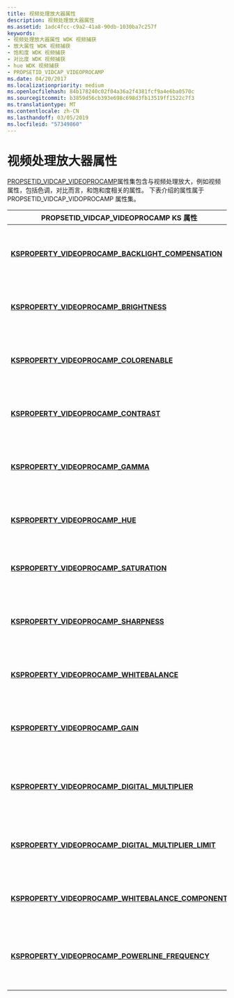 ```yaml
---
title: 视频处理放大器属性
description: 视频处理放大器属性
ms.assetid: 1adc4fcc-c9a2-41a8-90db-1030ba7c257f
keywords:
- 视频处理放大器属性 WDK 视频捕获
- 放大属性 WDK 视频捕获
- 饱和度 WDK 视频捕获
- 对比度 WDK 视频捕获
- hue WDK 视频捕获
- PROPSETID_VIDCAP_VIDEOPROCAMP
ms.date: 04/20/2017
ms.localizationpriority: medium
ms.openlocfilehash: 84b178240c02f04a36a2f4381fcf9a4e6ba0570c
ms.sourcegitcommit: b3859d56cb393e698c698d3fb13519ff1522c7f3
ms.translationtype: MT
ms.contentlocale: zh-CN
ms.lasthandoff: 03/05/2019
ms.locfileid: "57349860"
---
```

# <a name="video-processing-amplifier-properties"></a>视频处理放大器属性


[PROPSETID\_VIDCAP\_VIDEOPROCAMP](https://msdn.microsoft.com/library/windows/hardware/ff568122)属性集包含与视频处理放大，例如视频属性，包括色调，对比而言，和饱和度相关的属性。 下表介绍的属性属于 PROPSETID\_VIDCAP\_VIDOPROCAMP 属性集。

<table>
<colgroup>
<col width="50%" />
<col width="50%" />
</colgroup>
<thead>
<tr class="header">
<th>PROPSETID_VIDCAP_VIDEOPROCAMP KS 属性</th>
<th>属性说明</th>
</tr>
</thead>
<tbody>
<tr class="odd">
<td><p><a href="https://msdn.microsoft.com/library/windows/hardware/ff566063" data-raw-source="[&lt;strong&gt;KSPROPERTY_VIDEOPROCAMP_BACKLIGHT_COMPENSATION&lt;/strong&gt;](https://msdn.microsoft.com/library/windows/hardware/ff566063)"><strong>KSPROPERTY_VIDEOPROCAMP_BACKLIGHT_COMPENSATION</strong></a></p></td>
<td><p>控制设置的照相机的背景光补偿。</p></td>
</tr>
<tr class="even">
<td><p><a href="https://msdn.microsoft.com/library/windows/hardware/ff566065" data-raw-source="[&lt;strong&gt;KSPROPERTY_VIDEOPROCAMP_BRIGHTNESS&lt;/strong&gt;](https://msdn.microsoft.com/library/windows/hardware/ff566065)"><strong>KSPROPERTY_VIDEOPROCAMP_BRIGHTNESS</strong></a></p></td>
<td><p>控制照相机的亮度。</p></td>
</tr>
<tr class="odd">
<td><p><a href="https://msdn.microsoft.com/library/windows/hardware/ff566066" data-raw-source="[&lt;strong&gt;KSPROPERTY_VIDEOPROCAMP_COLORENABLE&lt;/strong&gt;](https://msdn.microsoft.com/library/windows/hardware/ff566066)"><strong>KSPROPERTY_VIDEOPROCAMP_COLORENABLE</strong></a></p></td>
<td><p>控制启用照相机的颜色设置。</p></td>
</tr>
<tr class="even">
<td><p><a href="https://msdn.microsoft.com/library/windows/hardware/ff566070" data-raw-source="[&lt;strong&gt;KSPROPERTY_VIDEOPROCAMP_CONTRAST&lt;/strong&gt;](https://msdn.microsoft.com/library/windows/hardware/ff566070)"><strong>KSPROPERTY_VIDEOPROCAMP_CONTRAST</strong></a></p></td>
<td><p>控制设置的照相机的亮度。</p></td>
</tr>
<tr class="odd">
<td><p><a href="https://msdn.microsoft.com/library/windows/hardware/ff566076" data-raw-source="[&lt;strong&gt;KSPROPERTY_VIDEOPROCAMP_GAMMA&lt;/strong&gt;](https://msdn.microsoft.com/library/windows/hardware/ff566076)"><strong>KSPROPERTY_VIDEOPROCAMP_GAMMA</strong></a></p></td>
<td><p>控制设置的照相机的整个范围。</p></td>
</tr>
<tr class="even">
<td><p><a href="https://msdn.microsoft.com/library/windows/hardware/ff566078" data-raw-source="[&lt;strong&gt;KSPROPERTY_VIDEOPROCAMP_HUE&lt;/strong&gt;](https://msdn.microsoft.com/library/windows/hardware/ff566078)"><strong>KSPROPERTY_VIDEOPROCAMP_HUE</strong></a></p></td>
<td><p>控制设置的照相机的色调。</p></td>
</tr>
<tr class="odd">
<td><p><a href="https://msdn.microsoft.com/library/windows/hardware/ff566092" data-raw-source="[&lt;strong&gt;KSPROPERTY_VIDEOPROCAMP_SATURATION&lt;/strong&gt;](https://msdn.microsoft.com/library/windows/hardware/ff566092)"><strong>KSPROPERTY_VIDEOPROCAMP_SATURATION</strong></a></p></td>
<td><p>控制设置的照相机的色度。</p></td>
</tr>
<tr class="even">
<td><p><a href="https://msdn.microsoft.com/library/windows/hardware/ff566093" data-raw-source="[&lt;strong&gt;KSPROPERTY_VIDEOPROCAMP_SHARPNESS&lt;/strong&gt;](https://msdn.microsoft.com/library/windows/hardware/ff566093)"><strong>KSPROPERTY_VIDEOPROCAMP_SHARPNESS</strong></a></p></td>
<td><p>控制设置的照相机的清晰度。</p></td>
</tr>
<tr class="odd">
<td><p><a href="https://msdn.microsoft.com/library/windows/hardware/ff566095" data-raw-source="[&lt;strong&gt;KSPROPERTY_VIDEOPROCAMP_WHITEBALANCE&lt;/strong&gt;](https://msdn.microsoft.com/library/windows/hardware/ff566095)"><strong>KSPROPERTY_VIDEOPROCAMP_WHITEBALANCE</strong></a></p></td>
<td><p>控制照相机的白平衡设置。</p></td>
</tr>
<tr class="even">
<td><p><a href="https://msdn.microsoft.com/library/windows/hardware/ff566074" data-raw-source="[&lt;strong&gt;KSPROPERTY_VIDEOPROCAMP_GAIN&lt;/strong&gt;](https://msdn.microsoft.com/library/windows/hardware/ff566074)"><strong>KSPROPERTY_VIDEOPROCAMP_GAIN</strong></a></p></td>
<td><p>一个照相机的控件获取设置。</p></td>
</tr>
<tr class="odd">
<td><p><a href="https://msdn.microsoft.com/library/windows/hardware/ff566071" data-raw-source="[&lt;strong&gt;KSPROPERTY_VIDEOPROCAMP_DIGITAL_MULTIPLIER&lt;/strong&gt;](https://msdn.microsoft.com/library/windows/hardware/ff566071)"><strong>KSPROPERTY_VIDEOPROCAMP_DIGITAL_MULTIPLIER</strong></a></p></td>
<td><p>控制照相机的数字的缩放倍数。</p></td>
</tr>
<tr class="even">
<td><p><a href="https://msdn.microsoft.com/library/windows/hardware/ff566072" data-raw-source="[&lt;strong&gt;KSPROPERTY_VIDEOPROCAMP_DIGITAL_MULTIPLIER_LIMIT&lt;/strong&gt;](https://msdn.microsoft.com/library/windows/hardware/ff566072)"><strong>KSPROPERTY_VIDEOPROCAMP_DIGITAL_MULTIPLIER_LIMIT</strong></a></p></td>
<td><p>控制照相机的数字缩放的上限。</p></td>
</tr>
<tr class="odd">
<td><p><a href="https://msdn.microsoft.com/library/windows/hardware/ff566097" data-raw-source="[&lt;strong&gt;KSPROPERTY_VIDEOPROCAMP_WHITEBALANCE_COMPONENT&lt;/strong&gt;](https://msdn.microsoft.com/library/windows/hardware/ff566097)"><strong>KSPROPERTY_VIDEOPROCAMP_WHITEBALANCE_COMPONENT</strong></a></p></td>
<td><p>控制照相机的白平衡设置。</p></td>
</tr>
<tr class="even">
<td><p><a href="https://msdn.microsoft.com/library/windows/hardware/ff566086" data-raw-source="[&lt;strong&gt;KSPROPERTY_VIDEOPROCAMP_POWERLINE_FREQUENCY&lt;/strong&gt;](https://msdn.microsoft.com/library/windows/hardware/ff566086)"><strong>KSPROPERTY_VIDEOPROCAMP_POWERLINE_FREQUENCY</strong></a></p></td>
<td><p>控制照相机的操作环境的 powerline 频率。</p></td>
</tr>
</tbody>
</table>

 

 

 





